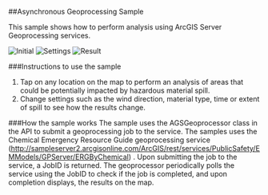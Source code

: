 ##Asynchronous Geoprocessing Sample 

This sample shows how to  perform analysis using ArcGIS Server Geoprocessing services.

![Initial](/image.png "Initial")
![Settings](/image2.png "Settings")
![Result](/image3.png "Result")

###Instructions to use the sample
1. Tap on any location on the map to perform an analysis of areas that could be potentially impacted by hazardous material spill.
2. Change settings such as the wind direction, material type, time or extent of spill to
see how the results change.

###How the sample works
The sample uses the  AGSGeoprocessor class in the API to submit a geoprocessing job to the service. The samples uses the Chemical Emergency Resource Guide geoprocessing service (http://sampleserver2.arcgisonline.com/ArcGIS/rest/services/PublicSafety/EMModels/GPServer/ERGByChemical) . Upon submitting the job to the service, a JobID is returned. The geoprocessor periodically polls the service using the JobID to check if the job is completed, and upon completion displays, the results on the map.


